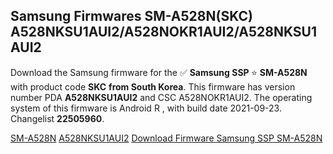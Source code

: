 <h2>Samsung Firmwares SM-A528N(SKC) A528NKSU1AUI2/A528NOKR1AUI2/A528NKSU1AUI2</h2>
Download the Samsung firmware for the ✅ <strong>Samsung SSP </strong> ⭐ <strong>SM-A528N</strong> with product code <strong>SKC</strong> <strong> from South Korea</strong>. This firmware has version number PDA <strong>A528NKSU1AUI2</strong> and CSC A528NOKR1AUI2. The operating system of this firmware is Android R , with build date 2021-09-23. Changelist <strong>22505960</strong>.


[SM-A528N](https://samfirm.shop/samsung/model/SM-A528N)
[A528NKSU1AUI2](https://samfirm.shop/samsung/pda/A528NKSU1AUI2)
[Download Firmware Samsung SSP SM-A528N](https://samfirm.shop/samsung/firmware/458758)
